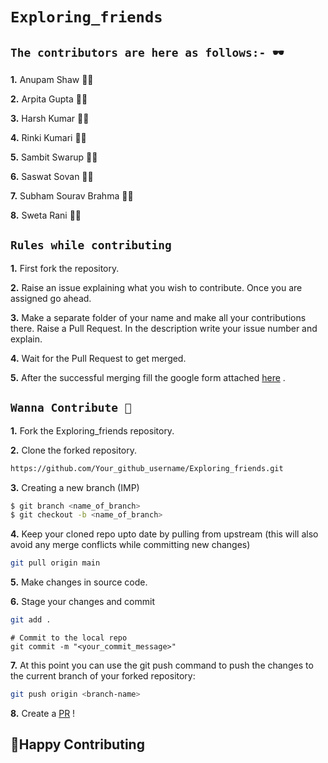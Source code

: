 # `Exploring_friends`

## `The contributors are here as follows:- 🕶️`

**1.** Anupam Shaw :man_technologist:

**2.** Arpita Gupta :woman_technologist:

**3.** Harsh Kumar :man_technologist:

**4.** Rinki Kumari :woman_technologist:

**5.** Sambit Swarup :man_technologist:

**6.** Saswat Sovan :man_technologist:

**7.** Subham Sourav Brahma :man_technologist:

**8.** Sweta Rani :woman_technologist:

## `Rules while contributing`

**1.** First fork the repository.

**2.** Raise an issue explaining what you wish to contribute. Once you are assigned go ahead.

**3.** Make a separate folder of your name and make all your contributions there. Raise a Pull Request. In the description write your issue number and explain.

**4.** Wait for the Pull Request to get merged.

**5.** After the successful merging fill the google form attached [here](https://docs.google.com/forms/d/e/1FAIpQLSfH2-Ij2kK-y00QnOSCQIBsZo8x3oqB0bRKUEezUwuM1iywGg/viewform) .


## `Wanna Contribute 🤔`


**1.** Fork the Exploring_friends repository.

**2.** Clone the forked repository.

```bash
https://github.com/Your_github_username/Exploring_friends.git
```

**3.** Creating a new branch (IMP)

```bash
$ git branch <name_of_branch>
$ git checkout -b <name_of_branch>
```

**4.** Keep your cloned repo upto date by pulling from upstream (this will also avoid any merge conflicts while committing new changes)

```bash
git pull origin main
```

**5.** Make changes in source code.

**6.** Stage your changes and commit

```bash
git add .
```
```
# Commit to the local repo
git commit -m "<your_commit_message>"
```

**7.** At this point you can use the git push command to push the changes to the current branch of your forked repository:

```bash
git push origin <branch-name>
```

**8.** Create a [PR](https://help.github.com/en/github/collaborating-with-issues-and-pull-requests/creating-a-pull-request) ! 


## 👋Happy Contributing
